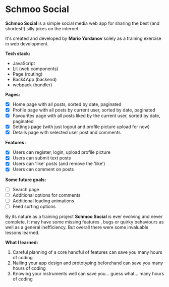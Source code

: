# Schmoo Social

**Schmoo Social** is a simple social media web app for sharing the best (and shortest!) silly jokes on the internet.

It's created and developed by **Mario Yordanov** solely as a training exercise in web development.

**Tech stack:** 
- JavaScript
- Lit (web components)
- Page (routing)
- Back4App (backend)
- webpack (bundler) 

**Pages:**
- [x] Home page with all posts, sorted by date, paginated
- [x] Profile page with all posts by current user, sorted by date, paginated
- [x] Favourites page with all posts liked by the current user, sorted by date, paginated
- [x] Settings page (with just logout and profile picture upload for now)
- [x] Details page with selected user post and comments

**Features :**
- [x] Users can register, login, upload profile picture
- [x] Users can submit text posts
- [x] Users can 'like' posts (and remove the 'like')
- [x] Users can comment on posts 

**Some future goals:**
- [ ] Search page
- [ ] Additional options for comments
- [ ] Additional loading animations
- [ ] Feed sorting options

By its nature as a training project **Schmoo Social** is ever evolving and never complete. It may have some missing features , bugs or quirky behaviours as well as a general inefficiency. But overall there were some invaluable lessons learned.

**What I learned:**
1. Careful planning of a core handful of features  can save you many hours of coding
2. Nailing your app design and prototyping beforehand can save you many hours of coding
3. Knowing your instruments well can save you... guess what... many hours of coding 

